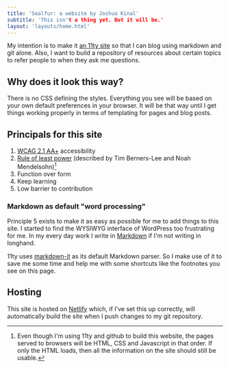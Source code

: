 ```yaml
---
title: 'Sealfur: a website by Joshua Kinal'
subtitle: 'This isn't a thing yet. But it will be.'
layout: 'layouts/home.html'
---
```


My intention is to make it [an 11ty site](https://www.11ty.dev/) so that I can blog using markdown and git alone. Also, I want to build a repository of resources about certain topics to refer people to when they ask me questions.

## Why does it look this way?

There is no CSS defining the styles. Everything you see will be based on your own default preferences in your browser. It will be that way until I get things working properly in terms of templating for pages and blog posts.

## Principals for this site

1. [WCAG 2.1 AA+](https://www.w3.org/WAI/WCAG21/quickref/) accessibility
2. [Rule of least power](https://www.w3.org/2001/tag/doc/leastPower.html) (described by Tim Berners-Lee and Noah Mendelsohn)[^1]
3. Function over form
4. Keep learning
5. Low barrier to contribution

### Markdown as default "word processing"

Principle 5 exists to make it as easy as possible for me to add things to this site. I started to find the WYSIWYG interface of WordPress too frustrating for me. In my every day work I write in [Markdown](https://daringfireball.net/projects/markdown/) if I'm not writing in longhand.

11ty uses [markdown-it](https://markdown-it.github.io/) as its default Markdown parser. So I make use of it to save me some time and help me with some shortcuts like the footnotes you see on this page.

## Hosting

This site is hosted on [Netlify](https://www.netlify.com/) which, if I've set this up correctly, will automatically build the site when I push changes to my git repository.

[^1]: Even though I'm using 11ty and github to build this website, the pages served to browsers will be HTML, CSS and Javascript in that order. If only the HTML loads, then all the information on the site should still be usable.

